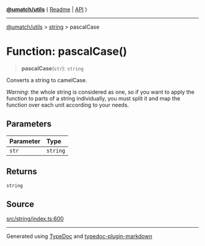[**@umatch/utils**](../../README.md) ( [Readme](../../README.md) \| [API](../../API.md) )

---

[@umatch/utils](../../API.md) > [string](../README.md) > pascalCase

# Function: pascalCase()

> **pascalCase**(`str`): `string`

Converts a string to camelCase.

_Warning_: the whole string is considered as one, so if you want to
apply the function to parts of a string individually, you must
split it and map the function over each unit according to your needs.

## Parameters

| Parameter | Type     |
| :-------- | :------- |
| `str`     | `string` |

## Returns

`string`

## Source

[src/string/index.ts:600](https://github.com/umatch-oficial/utils/blob/a4be831/src/string/index.ts#L600)

---

Generated using [TypeDoc](https://typedoc.org/) and [typedoc-plugin-markdown](https://www.npmjs.com/package/typedoc-plugin-markdown)
